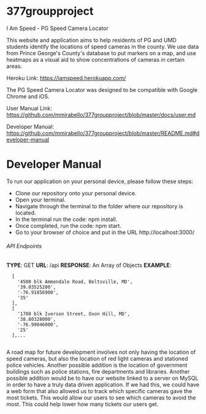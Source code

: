 # 377groupproject
I Am Speed - PG Speed Camera Locator

This website and application aims to help residents of PG and UMD students identify the locations of speed cameras in the county. We use data from Prince George's County's database to put markers on a map, and use heatmaps as a visual aid to show concentrations of cameras in certain areas.

Heroku Link: https://iamspeed.herokuapp.com/

The PG Speed Camera Locator was designed to be compatible with Google Chrome and iOS.

User Manual Link: https://github.com/mmirabello/377groupproject/blob/master/docs/user.md

Developer Manual: https://github.com/mmirabello/377groupproject/blob/master/README.md#developer-manual

# Developer Manual

To run our application on your personal device, please follow these steps:
- Clone our repository onto your personal device.
- Open your terminal.
- Navigate through the terminal to the folder where our repository is located.
- In the terminal run the code: npm install.
- Once completed, run the code: npm start.
- Go to your browser of choice and put in the URL http://localhost:3000/

###### API Endpoints
**TYPE**: GET
**URL**: /api
**RESPONSE**: An Array of Objects
**EXAMPLE**:
``` 
  [
    '4500 blk Ammendale Road, Beltsville, MD',
    '39.03525200',
    '-76.91856900',
    '35'
  ],
  [
    '1700 blk Iverson Street, Oxon Hill, MD',
    '38.80328000',
    '-76.99046000',
    '25'
  ],...
  
```

A road map for future development involves not only having the location of speed cameras, but also the location of red light cameras and stationed police vehicles. Another possible addition is the location of government buildings such as police stations, fire departments and libraries. Another possible addition would be to have our website linked to a server on MySQL in order to have a truly data driven application. If we had this, we could have a web form that also allowed us to track which specific cameras gave the most tickets. This would allow our users to see which cameras to avoid the most. This could help lower how many tickets our users get.
